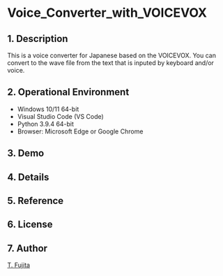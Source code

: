 # Voice_Converter_with_VOICEVOX

## 1. Description
This is a voice converter for Japanese based on the VOICEVOX. You can convert to the wave file from the text that is inputed by keyboard and/or voice.  

## 2. Operational Environment
- Windows 10/11 64-bit
- Visual Studio Code (VS Code)
- Python 3.9.4 64-bit
- Browser: Microsoft Edge or Google Chrome

## 3. Demo

## 4. Details

## 5. Reference

## 6. License

## 7. Author
[T. Fujita](https://github.com/To-Fujita)
